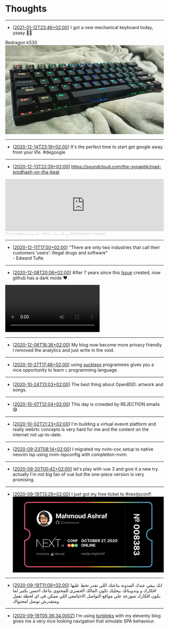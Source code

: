 # Thoughts


---
- [[2021-01-12T23:46+02:00](/thoughts/1610488005)]
I got a new mechanical keyboard today, yaaay 🎊🎊

Redragon k530
![redragon k530 keyboard](./1610488005/mech.jpg)

---
- [[2020-12-14T23:19+02:00](/thoughts/1607980789)]
It's the perfect time to start get google away from your life. #degoogle

---
- [[2020-12-13T22:39+02:00](/thoughts/1607891999)]
https://soundcloud.com/the-synaptik/mad-prodhash-on-tha-beat

<iframe width="100%" height="166" scrolling="no" frameborder="no" allow="autoplay" src="https://w.soundcloud.com/player/?url=https%3A//api.soundcloud.com/tracks/544579794&color=%23ff5500&auto_play=false&hide_related=false&show_comments=true&show_user=true&show_reposts=false&show_teaser=true"></iframe><div style="font-size: 10px; color: #cccccc;line-break: anywhere;word-break: normal;overflow: hidden;white-space: nowrap;text-overflow: ellipsis; font-family: Interstate,Lucida Grande,Lucida Sans Unicode,Lucida Sans,Garuda,Verdana,Tahoma,sans-serif;font-weight: 100;"><a href="https://soundcloud.com/the-synaptik" title="The Synaptik | السينابتيك" target="_blank" style="color: #cccccc; text-decoration: none;">The Synaptik | السينابتيك</a> · <a href="https://soundcloud.com/the-synaptik/mad-prodhash-on-tha-beat" title="M.A.D - من الله دولة [Prod.Hash On Tha Beat]" target="_blank" style="color: #cccccc; text-decoration: none;">M.A.D - من الله دولة [Prod.Hash On Tha Beat]</a></div>

---
- [[2020-12-11T17:50+02:00](/thoughts/1607701838)]
"There are only two industries that call their customers ‘users’: 
illegal drugs and software"  
\- Edward Tufte

---
- [[2020-12-08T20:06+02:00](/thoughts/1607450816)]
After 7 years since this [Issue](https://github.com/isaacs/github/issues/66) 
created, now github has a dark mode ❤.
<video controls>
  <source src="1607450816/github-dark.mp4" type="video/mp4">
</video>

---
- [[2020-12-06T18:36+02:00](/thoughts/1607272609)]
My blog now become more privacy friendly I removed the analytics and just
write in the void.

---
- [[2020-10-27T17:48+02:00](/thoughts/1603813689)]
using [suckless](https://suckless.org) programmes gives you a nice opportunity
to learn `c` programming language.

---
- [[2020-10-24T13:03+02:00](/thoughts/1603537430)]
The best thing about OpenBSD: artwork and songs.

---
- [[2020-10-07T12:04+02:00](/thoughts/1602065053)]
This day is crowded by REJECTION emails 😅

---
- [[2020-10-02T21:23+02:00](/thoughts/1601666637)]
I'm building a virtual evevnt platform and really webrtc concepts
is very hard for me and the content on the internet not up-to-date.

---
- [[2020-09-23T08:14+02:00](/thoughts/1600841685)]
I migrated my nvim-coc setup to native neovim lsp using nvim-lspconfig with completion-nvim.

---
- [[2020-09-20T00:42+02:00](/thoughts/1600555336)]
let's play with vue 3 and give it a new try. actually I'm not big fan of vue but the one-piece version is very
promising.

---
- [[2020-09-19T13:29+02:00](/thoughts/1600514947)]
I just got my free ticket to #nextjsconf!
![nextjsconf](./1600514947/ticket.png)

---
- [[2020-09-19T11:09+02:00](/thoughts/1600506588)]
انك يبقي عندك المدونة بتاعتك اللي تقدر تحط عليها افكارك و وتدويناتك بيخليك تكون المالك الحصري للمحتوي بتاعك احسن بكتير لما يكون افكارك متوزعة علي مواقع التواصل الاجتامعي اللي ممكن فى اي لحظة تقفل ومتقدرش توصل لمحتواك.  

---
- [[2020-09-19T05:36:34.000Z](/thoughts/1600493794)]
I'm using [turblinks](https://github.com/turbolinks/turbolinks) with my eleventy blog gives me a very nice looking navigation that simulate SPA behaviour. 

